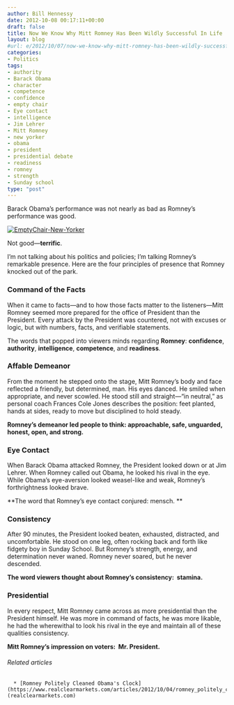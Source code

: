 ```yaml
---
author: Bill Hennessy
date: 2012-10-08 00:17:11+00:00
draft: false
title: Now We Know Why Mitt Romney Has Been Wildly Successful In Life
layout: blog
#url: e/2012/10/07/now-we-know-why-mitt-romney-has-been-wildly-successful-in-life/
categories:
- Politics
tags:
- authority
- Barack Obama
- character
- competence
- confidence
- empty chair
- Eye contact
- intelligence
- Jim Lehrer
- Mitt Romney
- new yorker
- obama
- president
- presidential debate
- readiness
- romney
- strength
- Sunday school
type: "post"
---
```


Barack Obama’s performance was not nearly as bad as Romney’s performance was good.

[![EmptyChair-New-Yorker](https://ludicrite.files.wordpress.com/2012/10/emptychair-new-yorker_thumb.jpg)
](https://ludicrite.files.wordpress.com/2012/10/emptychair-new-yorker.jpg)

Not good—**terrific**.

I’m not talking about his politics and policies; I’m talking Romney’s remarkable presence. Here are the four principles of presence that Romney knocked out of the park.


### Command of the Facts


When it came to facts—and to how those facts matter to the listeners—Mitt Romney seemed more prepared for the office of President than the President. Every attack by the President was countered, not with excuses or logic, but with numbers, facts, and verifiable statements.

The words that popped into viewers minds regarding **Romney**: **confidence**, **authority**, **intelligence**, **competence**, and **readiness**.


### Affable Demeanor


From the moment he stepped onto the stage, Mitt Romney’s body and face reflected a friendly, but determined, man. His eyes danced. He smiled when appropriate, and never scowled. He stood still and straight—“in neutral,” as personal coach Frances Cole Jones describes the position: feet planted, hands at sides, ready to move but disciplined to hold steady.

**Romney’s demeanor led people to think: approachable, safe, unguarded, honest, open, and strong.**


### Eye Contact


When Barack Obama attacked Romney, the President looked down or at Jim Lehrer. When Romney called out Obama, he looked his rival in the eye. While Obama’s eye-aversion looked weasel-like and weak, Romney’s forthrightness looked brave.

**The word that Romney’s eye contact conjured: mensch. **


### Consistency


After 90 minutes, the President looked beaten, exhausted, distracted, and uncomfortable. He stood on one leg, often rocking back and forth like fidgety boy in Sunday School. But Romney’s strength, energy, and determination never waned. Romney never soared, but he never descended.

**The word viewers thought about Romney’s consistency:  stamina.**


### Presidential


In every respect, Mitt Romney came across as more presidential than the President himself. He was more in command of facts, he was more likable, he had the wherewithal to look his rival in the eye and maintain all of these qualities consistency.

**Mitt Romney’s impression on voters:  Mr. President.**


###### Related articles





	  * [Romney Politely Cleaned Obama's Clock](https://www.realclearmarkets.com/articles/2012/10/04/romney_politely_cleaned_obamas_clock_99914.html) (realclearmarkets.com)

